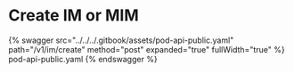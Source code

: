 # Create IM or MIM

{% swagger src="../../../.gitbook/assets/pod-api-public.yaml" path="/v1/im/create" method="post" expanded="true" fullWidth="true" %} pod-api-public.yaml {% endswagger %}
